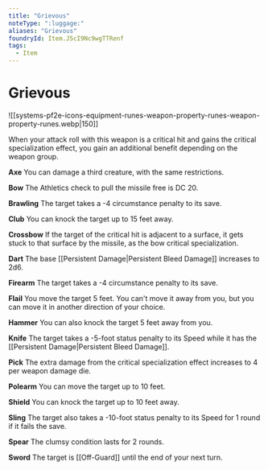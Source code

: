 ```yaml
---
title: "Grievous"
noteType: ":luggage:"
aliases: "Grievous"
foundryId: Item.J5cI9Nc9wgTTRenf
tags:
  - Item
---
```


# Grievous
![[systems-pf2e-icons-equipment-runes-weapon-property-runes-weapon-property-runes.webp|150]]

When your attack roll with this weapon is a critical hit and gains the critical specialization effect, you gain an additional benefit depending on the weapon group.

**Axe** You can damage a third creature, with the same restrictions.

**Bow** The Athletics check to pull the missile free is DC 20.

**Brawling** The target takes a -4 circumstance penalty to its save.

**Club** You can knock the target up to 15 feet away.

**Crossbow** If the target of the critical hit is adjacent to a surface, it gets stuck to that surface by the missile, as the bow critical specialization.

**Dart** The base [[Persistent Damage|Persistent Bleed Damage]] increases to 2d6.

**Firearm** The target takes a -4 circumstance penalty to its save.

**Flail** You move the target 5 feet. You can't move it away from you, but you can move it in another direction of your choice.

**Hammer** You can also knock the target 5 feet away from you.

**Knife** The target takes a -5-foot status penalty to its Speed while it has the [[Persistent Damage|Persistent Bleed Damage]].

**Pick** The extra damage from the critical specialization effect increases to 4 per weapon damage die.

**Polearm** You can move the target up to 10 feet.

**Shield** You can knock the target up to 10 feet away.

**Sling** The target also takes a -10-foot status penalty to its Speed for 1 round if it fails the save.

**Spear** The clumsy condition lasts for 2 rounds.

**Sword** The target is [[Off-Guard]] until the end of your next turn.
